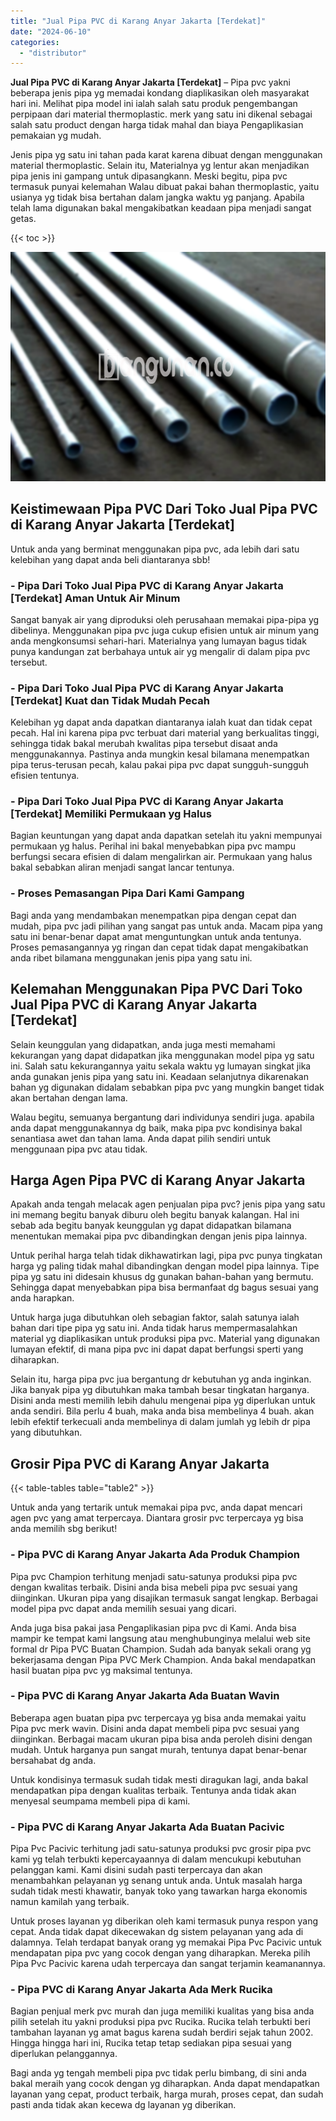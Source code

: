 ```yaml
---
title: "Jual Pipa PVC di Karang Anyar Jakarta [Terdekat]"
date: "2024-06-10"
categories: 
  - "distributor"
---
```


**Jual Pipa PVC di Karang Anyar Jakarta \[Terdekat\]** – Pipa pvc yakni beberapa jenis pipa yg memadai kondang diaplikasikan oleh masyarakat hari ini. Melihat pipa model ini ialah salah satu produk pengembangan perpipaan dari material thermoplastic. merk yang satu ini dikenal sebagai salah satu product dengan harga tidak mahal dan biaya Pengaplikasian pemakaian yg mudah.

Jenis pipa yg satu ini tahan pada karat karena dibuat dengan menggunakan material thermoplastic. Selain itu, Materialnya yg lentur akan menjadikan pipa jenis ini gampang untuk dipasangkann. Meski begitu, pipa pvc termasuk punyai kelemahan Walau dibuat pakai bahan thermoplastic, yaitu usianya yg tidak bisa bertahan dalam jangka waktu yg panjang. Apabila telah lama digunakan bakal mengakibatkan keadaan pipa menjadi sangat getas.

{{< toc >}}

![Jual Pipa PVC di Karang Anyar Jakarta [Terdekat]](/images/jaul-pipa-pvc-21.png)

## Keistimewaan Pipa PVC Dari Toko Jual Pipa PVC di Karang Anyar Jakarta \[Terdekat\]

Untuk anda yang berminat menggunakan pipa pvc, ada lebih dari satu kelebihan yang dapat anda beli diantaranya sbb!

### \- Pipa Dari Toko Jual Pipa PVC di Karang Anyar Jakarta \[Terdekat\] Aman Untuk Air Minum

Sangat banyak air yang diproduksi oleh perusahaan memakai pipa-pipa yg dibelinya. Menggunakan pipa pvc juga cukup efisien untuk air minum yang anda mengkonsumsi sehari-hari. Materialnya yang lumayan bagus tidak punya kandungan zat berbahaya untuk air yg mengalir di dalam pipa pvc tersebut.

### \- Pipa Dari Toko Jual Pipa PVC di Karang Anyar Jakarta \[Terdekat\] Kuat dan Tidak Mudah Pecah

Kelebihan yg dapat anda dapatkan diantaranya ialah kuat dan tidak cepat pecah. Hal ini karena pipa pvc terbuat dari material yang berkualitas tinggi, sehingga tidak bakal merubah kwalitas pipa tersebut disaat anda menggunakannya. Pastinya anda mungkin kesal bilamana menempatkan pipa terus-terusan pecah, kalau pakai pipa pvc dapat sungguh-sungguh efisien tentunya.

### \- Pipa Dari Toko Jual Pipa PVC di Karang Anyar Jakarta \[Terdekat\] Memiliki Permukaan yg Halus

Bagian keuntungan yang dapat anda dapatkan setelah itu yakni mempunyai permukaan yg halus. Perihal ini bakal menyebabkan pipa pvc mampu berfungsi secara efisien di dalam mengalirkan air. Permukaan yang halus bakal sebabkan aliran menjadi sangat lancar tentunya.

### \- Proses Pemasangan Pipa Dari Kami Gampang

Bagi anda yang mendambakan menempatkan pipa dengan cepat dan mudah, pipa pvc jadi pilihan yang sangat pas untuk anda. Macam pipa yang satu ini benar-benar dapat amat menguntungkan untuk anda tentunya. Proses pemasangannya yg ringan dan cepat tidak dapat mengakibatkan anda ribet bilamana menggunakan jenis pipa yang satu ini.

## Kelemahan Menggunakan Pipa PVC Dari Toko Jual Pipa PVC di Karang Anyar Jakarta \[Terdekat\]

Selain keunggulan yang didapatkan, anda juga mesti memahami kekurangan yang dapat didapatkan jika menggunakan model pipa yg satu ini. Salah satu kekurangannya yaitu sekala waktu yg lumayan singkat jika anda gunakan jenis pipa yang satu ini. Keadaan selanjutnya dikarenakan bahan yg digunakan didalam sebabkan pipa pvc yang mungkin banget tidak akan bertahan dengan lama.

Walau begitu, semuanya bergantung dari individunya sendiri juga. apabila anda dapat menggunakannya dg baik, maka pipa pvc kondisinya bakal senantiasa awet dan tahan lama. Anda dapat pilih sendiri untuk menggunaan pipa pvc atau tidak.

## Harga Agen Pipa PVC di Karang Anyar Jakarta

Apakah anda tengah melacak agen penjualan pipa pvc? jenis pipa yang satu ini memang begitu banyak diburu oleh begitu banyak kalangan. Hal ini sebab ada begitu banyak keunggulan yg dapat didapatkan bilamana menentukan memakai pipa pvc dibandingkan dengan jenis pipa lainnya.

Untuk perihal harga telah tidak dikhawatirkan lagi, pipa pvc punya tingkatan harga yg paling tidak mahal dibandingkan dengan model pipa lainnya. Tipe pipa yg satu ini didesain khusus dg gunakan bahan-bahan yang bermutu. Sehingga dapat menyebabkan pipa bisa bermanfaat dg bagus sesuai yang anda harapkan.

Untuk harga juga dibutuhkan oleh sebagian faktor, salah satunya ialah bahan dari tipe pipa yg satu ini. Anda tidak harus mempermasalahkan material yg diaplikasikan untuk produksi pipa pvc. Material yang digunakan lumayan efektif, di mana pipa pvc ini dapat dapat berfungsi sperti yang diharapkan.

Selain itu, harga pipa pvc jua bergantung dr kebutuhan yg anda inginkan. Jika banyak pipa yg dibutuhkan maka tambah besar tingkatan harganya. Disini anda mesti memilih lebih dahulu mengenai pipa yg diperlukan untuk anda sendiri. Bila perlu 4 buah, maka anda bisa membelinya 4 buah. akan lebih efektif terkecuali anda membelinya di dalam jumlah yg lebih dr pipa yang dibutuhkan.

## Grosir Pipa PVC di Karang Anyar Jakarta

{{< table-tables table="table2" >}}

Untuk anda yang tertarik untuk memakai pipa pvc, anda dapat mencari agen pvc yang amat terpercaya. Diantara grosir pvc terpercaya yg bisa anda memilih sbg berikut!

### \- Pipa PVC di Karang Anyar Jakarta Ada Produk Champion

Pipa pvc Champion terhitung menjadi satu-satunya produksi pipa pvc dengan kwalitas terbaik. Disini anda bisa mebeli pipa pvc sesuai yang diinginkan. Ukuran pipa yang disajikan termasuk sangat lengkap. Berbagai model pipa pvc dapat anda memilih sesuai yang dicari.

Anda juga bisa pakai jasa Pengaplikasian pipa pvc di Kami. Anda bisa mampir ke tempat kami langsung atau menghubunginya melalui web site formal dr Pipa PVC Buatan Champion. Sudah ada banyak sekali orang yg bekerjasama dengan Pipa PVC Merk Champion. Anda bakal mendapatkan hasil buatan pipa pvc yg maksimal tentunya.

### \- Pipa PVC di Karang Anyar Jakarta Ada Buatan Wavin

Beberapa agen buatan pipa pvc terpercaya yg bisa anda memakai yaitu Pipa pvc merk wavin. Disini anda dapat membeli pipa pvc sesuai yang diinginkan. Berbagai macam ukuran pipa bisa anda peroleh disini dengan mudah. Untuk harganya pun sangat murah, tentunya dapat benar-benar bersahabat dg anda.

Untuk kondisinya termasuk sudah tidak mesti diragukan lagi, anda bakal mendapatkan pipa dengan kualitas terbaik. Tentunya anda tidak akan menyesal seumpama membeli pipa di kami.

### \- Pipa PVC di Karang Anyar Jakarta Ada Buatan Pacivic

Pipa Pvc Pacivic terhitung jadi satu-satunya produksi pvc grosir pipa pvc kami yg telah terbukti kepercayaannya di dalam mencukupi kebutuhan pelanggan kami. Kami disini sudah pasti terpercaya dan akan menambahkan pelayanan yg senang untuk anda. Untuk masalah harga sudah tidak mesti khawatir, banyak toko yang tawarkan harga ekonomis namun kamilah yang terbaik.

Untuk proses layanan yg diberikan oleh kami termasuk punya respon yang cepat. Anda tidak dapat dikecewakan dg sistem pelayanan yang ada di dalamnya. Telah terdapat banyak orang yg memakai Pipa Pvc Pacivic untuk mendapatan pipa pvc yang cocok dengan yang diharapkan. Mereka pilih Pipa Pvc Pacivic karena udah terpercaya dan sangat terjamin keamanannya.

### \- Pipa PVC di Karang Anyar Jakarta Ada Merk Rucika

Bagian penjual merk pvc murah dan juga memiliki kualitas yang bisa anda pilih setelah itu yakni produksi pipa pvc Rucika. Rucika telah terbukti beri tambahan layanan yg amat bagus karena sudah berdiri sejak tahun 2002. Hingga hingga hari ini, Rucika tetap tetap sediakan pipa sesuai yang diperlukan pelanggannya.

Bagi anda yg tengah membeli pipa pvc tidak perlu bimbang, di sini anda bakal meraih yang cocok dengan yg diharapkan. Anda dapat mendapatkan layanan yang cepat, product terbaik, harga murah, proses cepat, dan sudah pasti anda tidak akan kecewa dg layanan yg diberikan.
